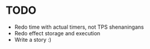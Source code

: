 # TODO
- Redo time with actual timers, not TPS shenaningans
- Redo effect storage and execution
- Write a story :)
